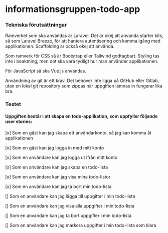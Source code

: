 # informationsgruppen-todo-app
### Tekniska förutsättningar 
Ramverket som ska användas är Laravel. Det är okej att använda starter kits, så som Laravel Breeze, för att hantera autentisering och komma igång med applikationen. Scaffolding är också okej att använda.

Som ramverk för CSS så är Bootstrap eller Tailwind godtagbart. Styling tas inte i beaktning, men det ska vara tydligt hur man använder applikationen.

För JavaScript så ska Vue.js användas.

Användning av git är ett krav. Det behöver inte ligga på GitHub eller Gitlab, utan en lokal git repository som zippas när uppgiften lämnas in fungerar lika bra.

### Testet

#### Uppgiften består i att skapa en todo-applikation, som uppfyller följande user stories:

[x] Som en gäst kan jag skapa ett användarkonto, så jag kan komma åt applikationen

[x] Som en gäst kan jag logga in med mitt konto

[x] Som en användare kan jag logga ut ifrån mitt konto

[x] Som en användare kan jag skapa en todo-lista

[x] Som en användare kan jag visa mina todo-listor

[x] Som en användare kan jag ta bort min todo-lista

[] Som en användare kan jag lägga till uppgifter i min todo-lista

[] Som en användare kan jag visa alla uppgifter i min todo-lista

[] Som en användare kan jag ta bort uppgifter i min todo-lista

[] Som en användare kan jag markera uppgifter i min todo-lista som klara